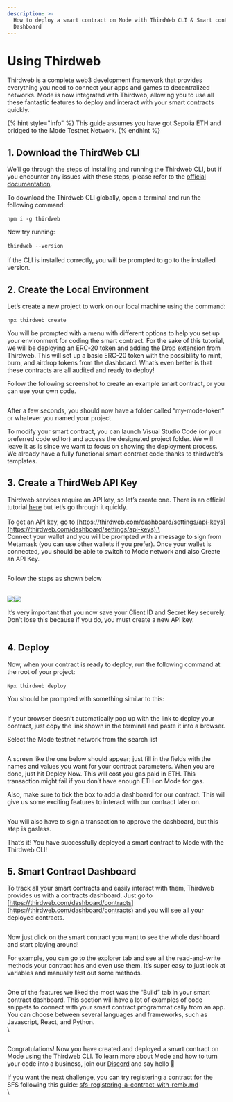 ```yaml
---
description: >-
  How to deploy a smart contract on Mode with ThirdWeb CLI & Smart contract
  Dashboard
---
```


# Using Thirdweb

Thirdweb is a complete web3 development framework that provides everything you need to connect your apps and games to decentralized networks. Mode is now integrated with Thirdweb, allowing you to use all these fantastic features to deploy and interact with your smart contracts quickly.

{% hint style="info" %}
This guide assumes you have got Sepolia ETH and bridged to the Mode Testnet Network.&#x20;
{% endhint %}

## 1. Download the ThirdWeb CLI

We’ll go through the steps of installing and running the Thirdweb CLI, but if you encounter any issues with these steps, please refer to the [official documentation](https://portal.thirdweb.com/cli/create).&#x20;

To download the Thirdweb CLI globally, open a terminal and run the following command:\
\
`npm i -g thirdweb`

Now try running:\
\
`thirdweb --version`\
\
if the CLI is installed correctly, you will be prompted to go to the installed version.

## 2. Create the Local Environment

Let’s create a new project to work on our local machine using the command:\
\
`npx thirdweb create`

You will be prompted with a menu with different options to help you set up your environment for coding the smart contract. For the sake of this tutorial, we will be deploying an ERC-20 token and adding the Drop extension from Thirdweb. This will set up a basic ERC-20 token with the possibility to mint, burn, and airdrop tokens from the dashboard. What’s even better is that these contracts are all audited and ready to deploy!

Follow the following screenshot to create an example smart contract, or you can use your own code.

<figure><img src="https://lh3.googleusercontent.com/4oIJmVWET14ccRu4lAcqFMc2GZrBJcXzdJF6UvaH2CAOCY5m7s9SZZaKKViBxOViEW-RcBooGKlFFleX286ip6rwqqN0Sx4IS-9aR64VZRUv0XUVBZRo5BT9vlhrnekNxZMqsXO20ES0lNcYV2ycJ44" alt=""><figcaption></figcaption></figure>

After a few seconds, you should now have a folder called “my-mode-token” or whatever you named your project.&#x20;

To modify your smart contract, you can launch Visual Studio Code (or your preferred code editor) and access the designated project folder. We will leave it as is since we want to focus on showing the deployment process. We already have a fully functional smart contract code thanks to thirdweb’s templates.

## 3. Create a ThirdWeb API Key

Thirdweb services require an API key, so let’s create one. There is an official tutorial [here](https://blog.thirdweb.com/changelog/api-keys-to-access-thirdweb-infra/) but let’s go through it quickly.\
\
To get an API key, go to [https://thirdweb.com/dashboard/settings/api-keys](https://thirdweb.com/dashboard/settings/api-keys).\
\
Connect your wallet and you will be prompted with a message to sign from Metamask (you can use other wallets if you prefer). Once your wallet is connected, you should be able to switch to Mode network and also Create an API Key.

<figure><img src="https://lh3.googleusercontent.com/fGJoHbCOPwfPw7oZChraQaMMK1H4EzcyizWMUlX-MYlpb28FrRj_1wNqlRYnE49rxvzm3hA22Q6L6Yk1YK_123yny8GFpWY-B53FATKRpUQQ8aGPMx_dN281YPchcM8TuWT9ucCf3pYMx8Es839RqOI" alt=""><figcaption></figcaption></figure>

Follow the steps as shown below

\
![](https://lh5.googleusercontent.com/ZIzthFACIeR8Vcb5H1BavHD8l-xHkTi3Eq1YqCXCAWky94SZiJEp7QIHbxL-eQ5eBjgCYeY\_\_SJ7C6LiCgbeH6mDF4UcMrjRNWuc4jNVdPNCuPBZIAH4IVTLeDm\_YMunu5y1b0d3Ua7xFBFLaAtYw5I)![](https://lh3.googleusercontent.com/aguPxJop2uFe2JMY3HVsrGNldl2T0KD-Rp8vJVXQR\_fHzfIU8JE7BJk5q\_ysWuKShW\_cZHp5RKghI0LfU0\_x\_pb9bz2w2kyo1xkOoj9XyQDDUgHH\_QZitmifuGBHeXQ1i93b8YV9yMb4nJIS9-oq-ho)

It’s very important that you now save your Client ID and Secret Key securely. Don’t lose this because if you do, you must create a new API key.

<figure><img src="https://lh5.googleusercontent.com/Hljcafl_tXKmd_1NrRLxXA7VOnNnEbAMoNCBk_FsY5d1YE35bKVx_tq2I13WdxCemNjl4c_dWMPl0mwtJ-1-8O0_Gp2az1fSpn8I4fz9nE2RZrDequaW_7hCTFVqn7q4mH5r-HkrENyfcsIpfZ7gTcU" alt=""><figcaption></figcaption></figure>

## 4. Deploy

Now, when your contract is ready to deploy, run the following command at the root of your project:\
\
`Npx thirdweb deploy`

You should be prompted with something similar to this:

<figure><img src="https://lh6.googleusercontent.com/mEFhvKgccMQ_i1BMY07N1Pbyl70LRs9YpCk3KySt8ByOtJlXaWydo6Jq2tTD6lJkw_sGYhzHxKcwYTwBxdzDy2rlCN0j-7RI0nHlyj43rxRDAplqZBW2p-CLNI6ZB86Z4moys54ATHSYZ-TnELpAERY" alt=""><figcaption></figcaption></figure>

If your browser doesn’t automatically pop up with the link to deploy your contract, just copy the link shown in the terminal and paste it into a browser.

Select the Mode testnet network from the search list

<figure><img src="https://lh5.googleusercontent.com/wvFpjpxBgIeZyPGMETJkIg-3UD8QvZIeR0BJ2C7uvhQ-tZkpXDAcSaFVsQQzmVtcC4ozo0jS_lepDojuMw1UQnbSImeFzaNicAIP2bxQZD8mfikd8TyLv8b78dRGPQ-QoDm-XJDLYyBm1bPAZcb2L4o" alt=""><figcaption></figcaption></figure>

A screen like the one below should appear; just fill in the fields with the names and values you want for your contract parameters. When you are done, just hit Deploy Now. This will cost you gas paid in ETH. This transaction might fail if you don’t have enough ETH on Mode for gas.

Also, make sure to tick the box to add a dashboard for our contract. This will give us some exciting features to interact with our contract later on.

<figure><img src="https://lh3.googleusercontent.com/wECUgA6dG3Vo7hpT0rVoDuftCRpDliQm8P14aec_hYc_wrRg_LGhowFu9XOGrGFgG6aw4yJgHnHwsxbLPOBa284llfLyhCnIsbsNVNZpEz9HHZ3GCSaTxQmN3bFnGR0m0utyHa2M1EZUDJ7RVMv_Dfw" alt=""><figcaption></figcaption></figure>

You will also have to sign a transaction to approve the dashboard, but this step is gasless.&#x20;

That’s it! You have successfully deployed a smart contract to Mode with the Thirdweb CLI!

## 5. Smart Contract Dashboard

To track all your smart contracts and easily interact with them, Thirdweb provides us with a contracts dashboard. Just go to [https://thirdweb.com/dashboard/contracts](https://thirdweb.com/dashboard/contracts) and you will see all your deployed contracts.

<figure><img src="https://lh3.googleusercontent.com/2nbShWLWTkSnIAdskIK-Ph_mco2WYGq6pSoucNN78Nj1GRETFWaFDJ8-AHk5vQomzNHs_uoVeqt6UGZOm5IXSNnIZIiotL7-DFVFhauoeH-d7ZRnpq5KMTRILcNXT2aWaHrOeQzImcesDWunZLrWPbw" alt=""><figcaption></figcaption></figure>

Now just click on the smart contract you want to see the whole dashboard and start playing around!

For example, you can go to the explorer tab and see all the read-and-write methods your contract has and even use them. It’s super easy to just look at variables and manually test out some methods.

<figure><img src="https://lh5.googleusercontent.com/RqDMTSa6OhOvdBPR8ch7YcZJqGwevWUVgNvvqBkEDBa9J6BMxC1lMd3FQ3LcHiwUL-k3-GmdjKidBg6iXVqZzhgprZft9T7mue4-uNLfgxBZ1WbfifuDolLYkaPK3sXYBAmUnHMxRI4BRGi1-SOkfVE" alt=""><figcaption></figcaption></figure>

One of the features we liked the most was the “Build” tab in your smart contract dashboard. This section will have a lot of examples of code snippets to connect with your smart contract programmatically from an app. You can choose between several languages and frameworks, such as Javascript, React, and Python.\
\


<figure><img src="https://lh3.googleusercontent.com/aWeDDj0x77Elg_9l0l0mdkf-U9mt7QCCUgCVHo9OzlL6GYHo5cQxdTgx_ccRWeHyEBGimHbA0cK95bc3FGxH2Oa-fGyBhR2Ya9biR7S6WsKXWrzyK4uVeUlbVECYK8_4xE_fKlpmJbjb8LiT7piqng0" alt=""><figcaption></figcaption></figure>

Congratulations! Now you have created and deployed a smart contract on Mode using the Thirdweb CLI. To learn more about Mode and how to turn your code into a business, join our [Discord](https://discord.gg/modenetworkofficial) and say hello 👋

If you want the next challenge, you can try registering a contract for the SFS following this guide: [sfs-registering-a-contract-with-remix.md](../sfs-sequencer-fee-sharing/register-a-smart-contract/sfs-registering-a-contract-with-remix.md "mention")\
\
